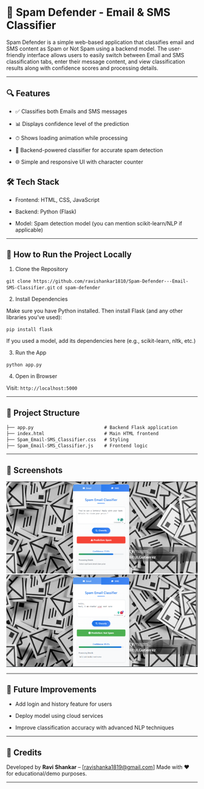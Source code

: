 # 📧 Spam Defender - Email & SMS Classifier
Spam Defender is a simple web-based application that classifies email and SMS content as Spam or Not Spam using a backend model. The user-friendly interface allows users to easily switch between Email and SMS classification tabs, enter their message content, and view classification results along with confidence scores and processing details.

---

## 🔍 Features

- ✅ Classifies both Emails and SMS messages

- 📊 Displays confidence level of the prediction

- ⏱ Shows loading animation while processing

- 🧠 Backend-powered classifier for accurate spam detection

- 🌐 Simple and responsive UI with character counter

## 🛠️ Tech Stack

- Frontend: HTML, CSS, JavaScript

- Backend: Python (Flask)

- Model: Spam detection model (you can mention scikit-learn/NLP if applicable)

---

## 🚀 How to Run the Project Locally

1. Clone the Repository

`git clone https://github.com/ravishankar1810/Spam-Defender---Email-SMS-Classifier.git`
`cd spam-defender`

2. Install Dependencies
   
Make sure you have Python installed. Then install Flask (and any other libraries you’ve used):

`pip install flask`

If you used a model, add its dependencies here (e.g., scikit-learn, nltk, etc.)

3. Run the App

`python app.py`

4. Open in Browser
   
Visit: `http://localhost:5000`

---

## 📁 Project Structure
```
├── app.py                          # Backend Flask application 
├── index.html                      # Main HTML frontend      
├── Spam_Email-SMS_Classifier.css   # Styling  
├── Spam_Email-SMS_Classifier.js    # Frontend logic
```
---

## 📸 Screenshots
![image alt](https://github.com/ravishankar1810/Spam-Defender---Email-SMS-Classifier/blob/1ad4a40564fd5d7a2a185ffe1b2e1052016e7d1e/Screenshot%202025-05-17%20002706.png)
![image alt](https://github.com/ravishankar1810/Spam-Defender---Email-SMS-Classifier/blob/1ad4a40564fd5d7a2a185ffe1b2e1052016e7d1e/Screenshot%202025-05-17%20002929.png)

---
## 📌 Future Improvements

- Add login and history feature for users

- Deploy model using cloud services

- Improve classification accuracy with advanced NLP techniques

---
## 🙌 Credits

Developed by **Ravi** **Shankar** – [ravishanka1819@gmail.com]
Made with ❤️ for educational/demo purposes.

---
